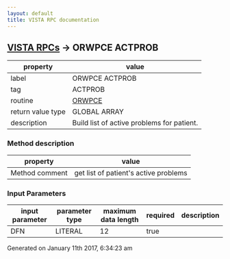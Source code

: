 ```yaml
---
layout: default
title: VISTA RPC documentation
---
```




## [VISTA RPCs](TableOfContent.md) &#8594; ORWPCE ACTPROB 

 property | value 
--- | --- 
 label | ORWPCE ACTPROB
 tag | ACTPROB
 routine | [ORWPCE](http://code.osehra.org/dox/Routine_ORWPCE_source.html)
 return value type | GLOBAL ARRAY
 description | Build list of active problems for patient.


### Method description

 property | value 
--- | --- 
 Method comment | get list of patient's active problems

### Input Parameters

| input parameter | parameter type | maximum data length | required | description | 
| --- | --- | --- | --- | --- | 
| DFN | LITERAL | 12 | true |  | 




Generated on January 11th 2017, 6:34:23 am